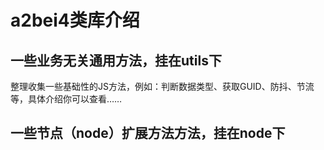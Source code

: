 # a2bei4类库介绍
## 一些业务无关通用方法，挂在utils下
整理收集一些基础性的JS方法，例如：判断数据类型、获取GUID、防抖、节流等，具体介绍你可以查看……
## 一些节点（node）扩展方法方法，挂在node下